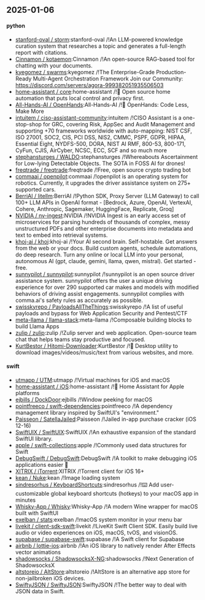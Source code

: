 ## 2025-01-06

#### python
* [stanford-oval / storm](https://github.com/stanford-oval/storm):stanford-oval /!An LLM-powered knowledge curation system that researches a topic and generates a full-length report with citations.
* [Cinnamon / kotaemon](https://github.com/Cinnamon/kotaemon):Cinnamon /!An open-source RAG-based tool for chatting with your documents.
* [kyegomez / swarms](https://github.com/kyegomez/swarms):kyegomez /!The Enterprise-Grade Production-Ready Multi-Agent Orchestration Framework Join our Community: https://discord.com/servers/agora-999382051935506503
* [home-assistant / core](https://github.com/home-assistant/core):home-assistant /!🏡 Open source home automation that puts local control and privacy first.
* [All-Hands-AI / OpenHands](https://github.com/All-Hands-AI/OpenHands):All-Hands-AI /!🙌 OpenHands: Code Less, Make More
* [intuitem / ciso-assistant-community](https://github.com/intuitem/ciso-assistant-community):intuitem /!CISO Assistant is a one-stop-shop for GRC, covering Risk, AppSec and Audit Management and supporting +70 frameworks worldwide with auto-mapping: NIST CSF, ISO 27001, SOC2, CIS, PCI DSS, NIS2, CMMC, PSPF, GDPR, HIPAA, Essential Eight, NYDFS-500, DORA, NIST AI RMF, 800-53, 800-171, CyFun, CJIS, AirCyber, NCSC, ECC, SCF and so much more
* [stephansturges / WALDO](https://github.com/stephansturges/WALDO):stephansturges /!Whereabouts Ascertainment for Low-lying Detectable Objects. The SOTA in FOSS AI for drones!
* [freqtrade / freqtrade](https://github.com/freqtrade/freqtrade):freqtrade /!Free, open source crypto trading bot
* [commaai / openpilot](https://github.com/commaai/openpilot):commaai /!openpilot is an operating system for robotics. Currently, it upgrades the driver assistance system on 275+ supported cars.
* [BerriAI / litellm](https://github.com/BerriAI/litellm):BerriAI /!Python SDK, Proxy Server (LLM Gateway) to call 100+ LLM APIs in OpenAI format - [Bedrock, Azure, OpenAI, VertexAI, Cohere, Anthropic, Sagemaker, HuggingFace, Replicate, Groq]
* [NVIDIA / nv-ingest](https://github.com/NVIDIA/nv-ingest):NVIDIA /!NVIDIA Ingest is an early access set of microservices for parsing hundreds of thousands of complex, messy unstructured PDFs and other enterprise documents into metadata and text to embed into retrieval systems.
* [khoj-ai / khoj](https://github.com/khoj-ai/khoj):khoj-ai /!Your AI second brain. Self-hostable. Get answers from the web or your docs. Build custom agents, schedule automations, do deep research. Turn any online or local LLM into your personal, autonomous AI (gpt, claude, gemini, llama, qwen, mistral). Get started - free.
* [sunnypilot / sunnypilot](https://github.com/sunnypilot/sunnypilot):sunnypilot /!sunnypilot is an open source driver assistance system. sunnypilot offers the user a unique driving experience for over 290 supported car makes and models with modified behaviors of driving assist engagements. sunnypilot complies with comma.ai's safety rules as accurately as possible.
* [swisskyrepo / PayloadsAllTheThings](https://github.com/swisskyrepo/PayloadsAllTheThings):swisskyrepo /!A list of useful payloads and bypass for Web Application Security and Pentest/CTF
* [meta-llama / llama-stack](https://github.com/meta-llama/llama-stack):meta-llama /!Composable building blocks to build Llama Apps
* [zulip / zulip](https://github.com/zulip/zulip):zulip /!Zulip server and web application. Open-source team chat that helps teams stay productive and focused.
* [KurtBestor / Hitomi-Downloader](https://github.com/KurtBestor/Hitomi-Downloader):KurtBestor /!🍰 Desktop utility to download images/videos/music/text from various websites, and more.

#### swift
* [utmapp / UTM](https://github.com/utmapp/UTM):utmapp /!Virtual machines for iOS and macOS
* [home-assistant / iOS](https://github.com/home-assistant/iOS):home-assistant /!📱 Home Assistant for Apple platforms
* [ejbills / DockDoor](https://github.com/ejbills/DockDoor):ejbills /!Window peeking for macOS
* [pointfreeco / swift-dependencies](https://github.com/pointfreeco/swift-dependencies):pointfreeco /!A dependency management library inspired by SwiftUI's "environment."
* [Paisseon / SatellaJailed](https://github.com/Paisseon/SatellaJailed):Paisseon /!Jailed in-app purchase cracker (iOS 12-16)
* [SwiftUIX / SwiftUIX](https://github.com/SwiftUIX/SwiftUIX):SwiftUIX /!An exhaustive expansion of the standard SwiftUI library.
* [apple / swift-collections](https://github.com/apple/swift-collections):apple /!Commonly used data structures for Swift
* [DebugSwift / DebugSwift](https://github.com/DebugSwift/DebugSwift):DebugSwift /!A toolkit to make debugging iOS applications easier 🚀
* [XITRIX / iTorrent](https://github.com/XITRIX/iTorrent):XITRIX /!Torrent client for iOS 16+
* [kean / Nuke](https://github.com/kean/Nuke):kean /!Image loading system
* [sindresorhus / KeyboardShortcuts](https://github.com/sindresorhus/KeyboardShortcuts):sindresorhus /!⌨️ Add user-customizable global keyboard shortcuts (hotkeys) to your macOS app in minutes
* [Whisky-App / Whisky](https://github.com/Whisky-App/Whisky):Whisky-App /!A modern Wine wrapper for macOS built with SwiftUI
* [exelban / stats](https://github.com/exelban/stats):exelban /!macOS system monitor in your menu bar
* [livekit / client-sdk-swift](https://github.com/livekit/client-sdk-swift):livekit /!LiveKit Swift Client SDK. Easily build live audio or video experiences on iOS, macOS, tvOS, and visionOS.
* [supabase / supabase-swift](https://github.com/supabase/supabase-swift):supabase /!A Swift client for Supabase
* [airbnb / lottie-ios](https://github.com/airbnb/lottie-ios):airbnb /!An iOS library to natively render After Effects vector animations
* [shadowsocks / ShadowsocksX-NG](https://github.com/shadowsocks/ShadowsocksX-NG):shadowsocks /!Next Generation of ShadowsocksX
* [altstoreio / AltStore](https://github.com/altstoreio/AltStore):altstoreio /!AltStore is an alternative app store for non-jailbroken iOS devices.
* [SwiftyJSON / SwiftyJSON](https://github.com/SwiftyJSON/SwiftyJSON):SwiftyJSON /!The better way to deal with JSON data in Swift.
